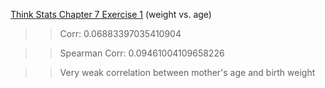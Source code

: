 [Think Stats Chapter 7 Exercise 1](http://greenteapress.com/thinkstats2/html/thinkstats2008.html#toc70) (weight vs. age)

>> Corr:  0.06883397035410904

>> Spearman Corr:  0.09461004109658226

>> Very weak correlation between mother's age and birth weight
